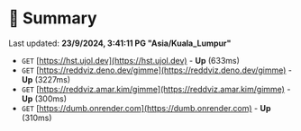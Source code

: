 # 📖 Summary
Last updated: **23/9/2024, 3:41:11 PG "Asia/Kuala_Lumpur"**

- `GET` [https://hst.ujol.dev](https://hst.ujol.dev) - **Up** (633ms)
- `GET` [https://reddviz.deno.dev/gimme](https://reddviz.deno.dev/gimme) - **Up** (3227ms)
- `GET` [https://reddviz.amar.kim/gimme](https://reddviz.amar.kim/gimme) - **Up** (300ms)
- `GET` [https://dumb.onrender.com](https://dumb.onrender.com) - **Up** (310ms)
